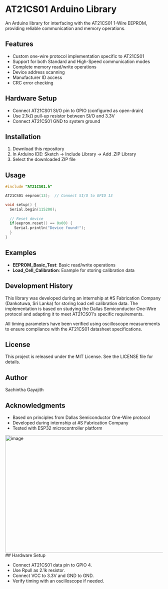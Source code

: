 # AT21CS01 Arduino Library

An Arduino library for interfacing with the AT21CS01 1-Wire EEPROM, providing reliable communication and memory operations.

## Features

- Custom one-wire protocol implementation specific to AT21CS01
- Support for both Standard and High-Speed communication modes
- Complete memory read/write operations
- Device address scanning
- Manufacturer ID access
- CRC error checking

## Hardware Setup

- Connect AT21CS01 SI/O pin to GPIO (configured as open-drain)
- Use 2.1kΩ pull-up resistor between SI/O and 3.3V
- Connect AT21CS01 GND to system ground

## Installation

1. Download this repository
2. In Arduino IDE: Sketch -> Include Library -> Add .ZIP Library
3. Select the downloaded ZIP file

## Usage

```cpp
#include "AT21CS01.h"

AT21CS01 eeprom(13);  // Connect SI/O to GPIO 13

void setup() {
  Serial.begin(115200);
  
  // Reset device
  if(eeprom.reset() == 0x00) {
    Serial.println("Device found!");
  }
}
```

## Examples

- **EEPROM_Basic_Test**: Basic read/write operations
- **Load_Cell_Calibration**: Example for storing calibration data

## Development History

This library was developed during an internship at #S Fabrication Company (Dankotuwa, Sri Lanka) for storing load cell calibration data. The implementation is based on studying the Dallas Semiconductor One-Wire protocol and adapting it to meet AT21CS01's specific requirements.

All timing parameters have been verified using oscilloscope measurements to ensure compliance with the AT21CS01 datasheet specifications.

## License

This project is released under the MIT License. See the LICENSE file for details.

## Author

Sachintha Gayajith

## Acknowledgments

- Based on principles from Dallas Semiconductor One-Wire protocol
- Developed during internship at #S Fabrication Company
- Tested with ESP32 microcontroller platform
<img width="796" height="376" alt="image" src="https://github.com/user-attachments/assets/fd1a2aa9-c512-4903-a12f-562e4cd0d1bd" />
## Hardware Setup

- Connect AT21CS01 data pin to GPIO 4.  
- Use Rpull as 2.1k resistor.  
- Connect VCC to 3.3V and GND to GND.  
- Verify timing with an oscilloscope if needed.
